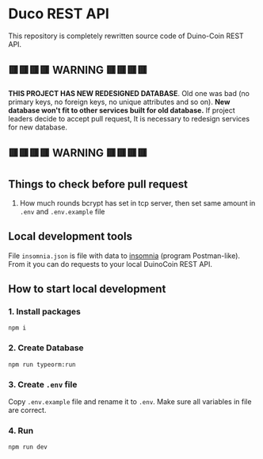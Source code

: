# Duco REST API
This repository is completely rewritten source code of Duino-Coin REST API.

## 🟥🟥🟥🟥 WARNING 🟥🟥🟥🟥

**THIS PROJECT HAS NEW REDESIGNED DATABASE**. Old one was bad (no primary keys, no foreign keys, no unique attributes and so on). **New database won't fit to other services built for old database.** If project leaders decide to accept pull request, It is necessary to redesign services for new database.

## 🟥🟥🟥🟥 WARNING 🟥🟥🟥🟥

## Things to check before pull request

1. How much rounds bcrypt has set in tcp server, then set same amount in ```.env``` and ```.env.example```  file


## Local development tools

File ```insomnia.json``` is file with data to <a href="https://insomnia.rest/">insomnia</a> (program Postman-like).
From it you can do requests to your local DuinoCoin REST API.

## How to start local development

### 1. Install packages 

``` npm i ```

### 2. Create Database

``` npm run typeorm:run ```

### 3. Create ```.env``` file

Copy ```.env.example``` file and rename it to ```.env```. Make sure all variables in file are correct. 

### 4. Run

``` npm run dev ```
